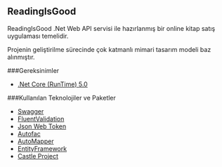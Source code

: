 ## ReadingIsGood

ReadingIsGood  .Net Web API servisi ile hazırlanmış bir online kitap satış uygulaması temelidir.

Projenin geliştirilme sürecinde çok katmanlı mimari tasarım modeli baz alınmıştır.

###Gereksinimler

- [.Net Core (RunTime) 5.0](https://dotnet.microsoft.com/download/dotnet/5.0/runtime ".Net Core (RunTime) 5.0")


###Kullanılan Teknolojiler ve Paketler
- [Swagger](https://github.com/swagger-api "Swagger")
- [FluentValidation](https://fluentvalidation.net/ "FluentValidation")
- [Json Web Token](https://jwt.io/ "Json Web Token")
- [Autofac](https://autofac.org/ "Autofac")
- [AutoMapper](https://automapper.org/ "AutoMapper")
- [EntityFramework](https://github.com/dotnet/efcore "EntityFramework")
- [Castle Project](https://github.com/castleproject "Castle Project")
```
